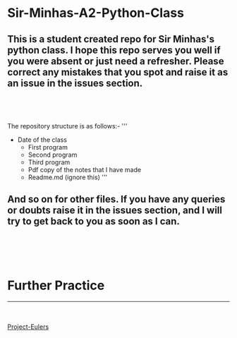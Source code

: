 # Sir-Minhas-A2-Python-Class
This is a student created repo for Sir Minhas's python class. I hope this repo serves you well if you were absent or just need a refresher. Please correct any mistakes that you spot and raise it as an issue in the issues section. 
<br></br> 
---
<br></br> 
The repository structure is as follows:- 
  '''
  - Date of the class
    - First program
    - Second program
    - Third program
    - Pdf copy of the notes that I have made
    - Readme.md (ignore this)
  '''

And so on for other files. If you have any queries or doubts raise it in the issues section, and I will try to get back to you as soon as I can. 
<br></br> 
---
<br></br> 
# Further Practice
---
<br></br> 
[Project-Eulers](https://projecteuler.net/archives) 


